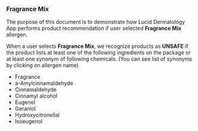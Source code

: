 ### Fragrance Mix

The purpose of this document is to demonstrate how Lucid Dermatology App performs product recommendation if user selected **Fragrance Mix** allergen.
 
When a user selects **Fragrance Mix**, we recognize products as **UNSAFE** if the product lists at least one of the following ingredients on the package or at least one synonym of following chemicals. (You can see list of synonyms by clicking on allergen name)

* Fragrance
* a-Amylcinnamaldehyde
* Cinnamaldehyde
* Cinnamyl alcohol
* Eugenol
* Geraniol
* Hydroxycitronellal
* Isoeugenol
